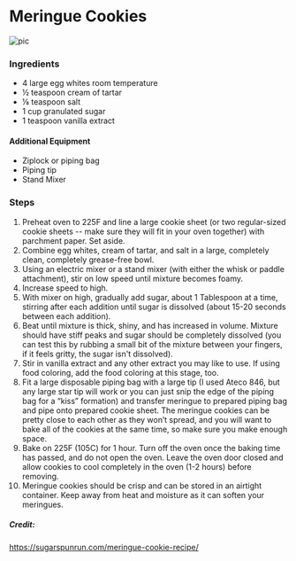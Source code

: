 # Meringue Cookies
![pic](../../docs/assets/images/**.png)

### Ingredients
* 4 large egg whites room temperature
* ½ teaspoon cream of tartar
* ⅛ teaspoon salt
* 1 cup granulated sugar
* 1 teaspoon vanilla extract

#### Additional Equipment
* Ziplock or piping bag
* Piping tip
* Stand Mixer

### Steps
1. Preheat oven to 225F and line a large cookie sheet (or two regular-sized cookie sheets -- make sure they will fit in your oven together) with parchment paper. Set aside.
2. Combine egg whites, cream of tartar, and salt in a large, completely clean, completely grease-free bowl.
3. Using an electric mixer or a stand mixer (with either the whisk or paddle attachment), stir on low speed until mixture becomes foamy.
4. Increase speed to high.
5. With mixer on high, gradually add sugar, about 1 Tablespoon at a time, stirring after each addition until sugar is dissolved (about 15-20 seconds between each addition).
6. Beat until mixture is thick, shiny, and has increased in volume. Mixture should have stiff peaks and sugar should be completely dissolved (you can test this by rubbing a small bit of the mixture between your fingers, if it feels gritty, the sugar isn't dissolved).
7. Stir in vanilla extract and any other extract you may like to use.  If using food coloring, add the food coloring at this stage, too.
8. Fit a large disposable piping bag with a large tip (I used Ateco 846, but any large star tip will work or you can just snip the edge of the piping bag for a “kiss” formation) and transfer meringue to prepared piping bag and pipe onto prepared cookie sheet. The meringue cookies can be pretty close to each other as they won’t spread, and you will want to bake all of the cookies at the same time, so make sure you make enough space.
9. Bake on 225F (105C) for 1 hour. Turn off the oven once the baking time has passed, and do not open the oven. Leave the oven door closed and allow cookies to cool completely in the oven (1-2 hours) before removing.
10. Meringue cookies should be crisp and can be stored in an airtight container. Keep away from heat and moisture as it can soften your meringues.






##### Credit:
https://sugarspunrun.com/meringue-cookie-recipe/